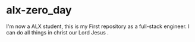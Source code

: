 # alx-zero_day
I'm now a ALX student, this is my First repository as a full-stack engineer.
I can do all things in christ our Lord Jesus .
